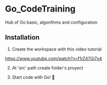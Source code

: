 # Go_CodeTraining
Hub of Go basic, algorithms and configuration

## Installation

1. Create the workspace with this video tutorial

https://www.youtube.com/watch?v=f1rZ47Gj7x4

2. At 'src' path create folder's proyect

3. Start code with Go! 🤙


